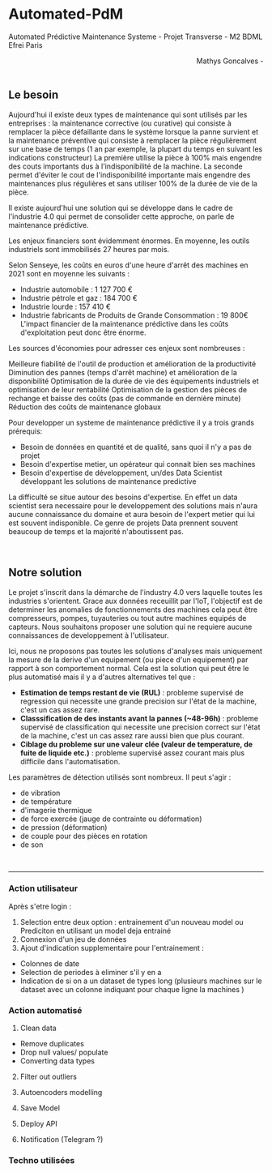 # Automated-PdM
Automated Prédictive Maintenance Systeme - Projet Transverse - M2 BDML Efrei Paris

<div style="text-align: right"> Mathys Goncalves - </div>
</br>

## Le besoin

Aujourd'hui il existe deux types de maintenance qui sont utilisés par les entreprises : la maintenance corrective (ou curative) qui consiste à remplacer la pièce défaillante dans le système lorsque la panne survient et la maintenance préventive qui consiste à remplacer la pièce régulièrement sur une base de temps (1 an par exemple, la plupart du temps en suivant les indications constructeur)
La première utilise la pièce à 100% mais engendre des couts importants dus à l'indisponibilité de la machine. La seconde permet d'éviter le cout de l'indisponibilité importante mais engendre des maintenances plus régulières et sans utiliser 100% de la durée de vie de la pièce.

Il existe aujourd'hui une solution qui se développe dans le cadre de l'industrie 4.0 qui permet de consolider cette approche, on parle de maintenance prédictive.

Les enjeux financiers sont évidemment énormes. En moyenne, les outils industriels sont immobilisés 27 heures par mois. 

Selon Senseye, les coûts en euros d'une heure d'arrêt des machines en 2021 sont en moyenne les suivants : 

- Industrie automobile : 1 127 700 €
- Industrie pétrole et gaz : 184 700 €
- Industrie lourde : 157 410 €
- Industrie fabricants de Produits de Grande Consommation : 19 800€
L'impact financier de la maintenance prédictive dans les coûts d'exploitation peut donc être énorme.

Les sources d'économies pour adresser ces enjeux sont nombreuses : 

Meilleure fiabilité de l'outil de production et amélioration de la productivité
Diminution des pannes (temps d'arrêt machine) et amélioration de la disponibilité
Optimisation de la durée de vie des équipements industriels et optimisation de leur rentabilité
Optimisation de la gestion des pièces de rechange et baisse des coûts (pas de commande en dernière minute)
Réduction des coûts de maintenance globaux

Pour developper un systeme de maintenance prédictive il y a trois grands prérequis:
- Besoin de données en quantité et de qualité, sans quoi il n'y a pas de projet
- Besoin d'expertise metier, un opérateur qui connait bien ses machines 
- Besoin d'expertise de développement, un/des Data Scientist développant les solutions de maintenance predictive

La difficulté se situe autour des besoins d'expertise. En effet un data scientist sera necessaire pour le developpement des solutions mais n'aura aucune connaissance du domaine et aura besoin de l'expert metier qui lui est souvent indisponible. Ce genre de projets Data prennent souvent beaucoup de temps et la majorité n'aboutissent pas.

</br>

## Notre solution 
 
 Le projet s'inscrit dans la démarche de l'industry 4.0 vers laquelle toutes les industries s'orientent. 
 Grace aux données receuillit par l'IoT, l'objectif est de determiner les anomalies de fonctionnements des machines cela peut être compresseurs, pompes, tuyauteries ou tout autre machines equipés de capteurs. Nous souhaitons proposer une solution qui ne requiere aucune connaissances de developpement à l'utilisateur.

 Ici, nous ne proposons pas toutes les solutions d'analyses mais uniquement la mesure de la derive d'un equipement (ou piece d'un equipement) par rapport à son comportement normal. Cela est la solution qui peut être le plus automatisé mais il y a d'autres alternatives tel que : 
 - **Estimation de temps restant de vie (RUL)** : probleme supervisé de regression qui necessite une grande precision sur l'état de la machine, c'est un cas assez rare.
 - **Classsification de des instants avant la pannes (~48-96h)** : probleme supervisé de classification qui necessite une precision correct sur l'état de la machine, c'est un cas assez rare aussi bien que plus courant.
 - **Ciblage du probleme sur une valeur clée (valeur de temperature, de fuite de liquide etc.)** : probleme supervisé assez courant mais plus difficile dans l'automatisation. 

 Les paramètres de détection utilisés sont nombreux. Il peut s'agir :
- de vibration
- de température
- d'imagerie thermique
- de force exercée (jauge de contrainte ou déformation)
- de pression (déformation) 
- de couple pour des pièces en rotation
- de son

</br>

  ********

### Action utilisateur

Après s'etre login : 

1) Selection entre deux option : entrainement d'un nouveau model ou Prediciton en utilisant un model deja entrainé
2) Connexion d'un jeu de données 
3) Ajout d'indication supplementaire pour l'entrainement :
- Colonnes de date
- Selection de periodes à eliminer s'il y en a
- Indication de si on a un dataset de types long (plusieurs machines sur le dataset avec un colonne indiquant pour chaque ligne la machines )

### Action automatisé

1) Clean data
- Remove duplicates
- Drop null values/ populate
- Converting data types 

2) Filter out outliers 

3) Autoencoders modelling

4) Save Model

5) Deploy API

6) Notification (Telegram ?)

### Techno utilisées